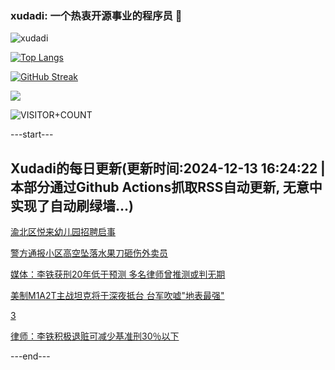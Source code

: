 ### xudadi: 一个热衷开源事业的程序员 👋

![xudadi](https://github-readme-stats-git-masterorgs-github-readme-stats-team.vercel.app/api?username=xudadi)

[![Top Langs](https://github-readme-stats.vercel.app/api/top-langs/?username=xudadi)](https://github.com/anuraghazra/github-readme-stats)

[![GitHub Streak](https://streak-stats.demolab.com?user=xudadi&locale=zh_Hans)](https://git.io/streak-stats)

![](https://raw.githubusercontent.com/xudadi/xudadi/main/assets/github-contribution-grid-snake.svg)

![VISITOR+COUNT](https://komarev.com/ghpvc/?username=xudadi&label=VISITOR+COUNT)


---start---

## Xudadi的每日更新(更新时间:2024-12-13 16:24:22 | 本部分通过Github Actions抓取RSS自动更新, 无意中实现了自动刷绿墙...)

[渝北区悦来幼儿园招聘启事](https://www.gongkaoleida.com/article/2228991)

[警方通报小区高空坠落水果刀砸伤外卖员](https://m.163.com/news/article/JJ9KVOBU0514R9OJ.html)

[媒体：李铁获刑20年低于预测 多名律师曾推测或判无期](https://m.163.com/news/article/JJ9GKUPS0534A4SC.html)

[美制M1A2T主战坦克将于深夜抵台 台军吹嘘"地表最强"](https://m.163.com/news/article/JJ8EJ8OA0514R9OJ.html)

[3](https://m.163.com/touch/news/sub/domestic)

[律师：李铁积极退赃可减少基准刑30％以下](https://m.163.com/news/article/JJ9L5FUV0001899O.html)

---end---
